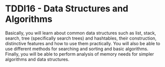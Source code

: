 # TDDI16 - Data Structures and Algorithms

Basically, you will learn about common data structures such as list, stack, search, tree (specifically search trees) and hashtables, their construction, distinctive features and how to use them practically. You will also be able to use different methods for searching and sorting and basic algorithms. Finally, you will be able to perform analysis of memory needs for simpler algorithms and data structures.

